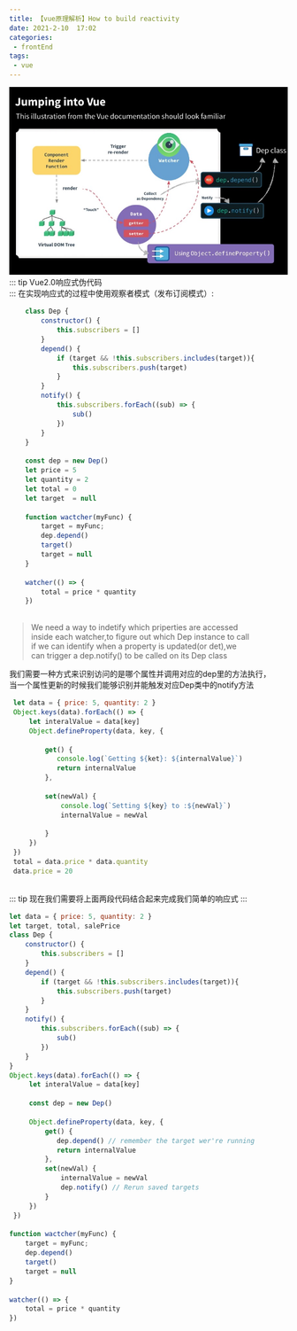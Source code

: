 ```yaml
---
title: 【vue原理解析】How to build reactivity 
date: 2021-2-10  17:02
categories:
 - frontEnd
tags:
 - vue
---
```

![An image](./vue-reactive.jpeg)
:::  tip
Vue2.0响应式伪代码   
:::
在实现响应式的过程中使用观察者模式（发布订阅模式）:
```javascript
    class Dep {
        constructor() {
            this.subscribers = []
        }
        depend() {
            if (target && !this.subscribers.includes(target)){
                this.subscribers.push(target)
            }
        }
        notify() {
            this.subscribers.forEach((sub) => {
                sub()
            })
        }
    }

    const dep = new Dep()
    let price = 5
    let quantity = 2
    let total = 0
    let target  = null

    function wactcher(myFunc) {
        target = myFunc;
        dep.depend()
        target()
        target = null
    }

    watcher(() => {
        total = price * quantity
    })



```
 > We need a way to indetify which priperties are accessed <br>
 >inside each watcher,to figure out which Dep instance to call <br>
 >if we can identify when a property is updated(or det),we <br>
 >can trigger a dep.notify() to be called on its Dep class<br>

 我们需要一种方式来识别访问的是哪个属性并调用对应的dep里的方法执行，<br>
 当一个属性更新的时候我们能够识别并能触发对应Dep类中的notify方法
``` js
 let data = { price: 5, quantity: 2 }
 Object.keys(data).forEach(() => {
     let interalValue = data[key]
     Object.defineProperty(data, key, {

         get() {
            console.log(`Getting ${ket}: ${internalValue}`)
            return internalValue
         },

         set(newVal) {
             console.log(`Setting ${key} to :${newVal}`)
             internalValue = newVal

         }
     })
 })
 total = data.price * data.quantity
 data.price = 20
  
```
:::  tip
 现在我们需要将上面两段代码结合起来完成我们简单的响应式
:::

```js
let data = { price: 5, quantity: 2 }
let target, total, salePrice
class Dep {
    constructor() {
        this.subscribers = []
    }
    depend() {
        if (target && !this.subscribers.includes(target)){
            this.subscribers.push(target)
        }
    }
    notify() {
        this.subscribers.forEach((sub) => {
            sub()
        })
    }
}
Object.keys(data).forEach(() => {
     let interalValue = data[key]

     const dep = new Dep()

     Object.defineProperty(data, key, {
         get() {
            dep.depend() // remember the target wer're running
            return internalValue
         },
         set(newVal) {
             internalValue = newVal
             dep.notify() // Rerun saved targets
         }
     })
 })

function wactcher(myFunc) {
    target = myFunc;
    dep.depend()
    target()
    target = null
}

watcher(() => {
    total = price * quantity
})

```

